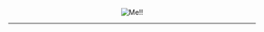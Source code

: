 <div align="center">

<img src="https://see.fontimg.com/api/rf5/n6B4/NWEwY2JjZTI3M2VmNGUyODliNzZhYTM4ODQ0OWE2ODYudHRm/QC4ga2FpdG8h/starborn.png?r=fs&h=81&w=1250&fg=FFFFFF&bg=353D4B&tb=1&s=65" alt="Me!!">

---

</div>
